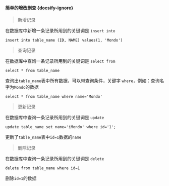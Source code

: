 #### 简单的增改删查 {docsify-ignore}

> 新增记录

在数据库中新增一条记录所用到的关键词是 `insert into`

```
insert into table_name (ID, NAME) values(1, 'Mondo')
```

> 查询记录

在数据库中查询一条记录所用到的关键词是 `select from`

```
select * from table_name
```
查询出`table_name`表中所有数据，可以带查询条件，关键字 `where`，例如：查询名字为`Mondo`的数据

```
select * from table_name where name='Mondo'
```

> 更新记录

在数据库中查询一条记录所用到的关键词是 `update`

```
update table_name set name='iMondo' where id='1';
```
更新了`table_name`表中`id=1`数据的`name`

> 删除记录

在数据库中查询一条记录所用到的关键词是 `delete`

```
delete from table_name where id=1
```
删除`id=1`的数据



